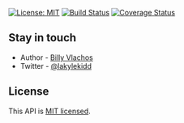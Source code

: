 [![License: MIT](https://img.shields.io/badge/License-MIT-yellow.svg)](https://opensource.org/licenses/MIT) 
[![Build Status](https://travis-ci.com/lakylekidd/employee-scheduler-api.svg?branch=master)](https://travis-ci.com/lakylekidd/employee-scheduler-api) 
[![Coverage Status](https://coveralls.io/repos/github/lakylekidd/employee-scheduler-api/badge.svg?branch=master)](https://coveralls.io/github/lakylekidd/employee-scheduler-api?branch=master)

<!-- <a href="https://coveralls.io/github/nestjs/nest?branch=master"><img src="https://coveralls.io/repos/github/nestjs/nest/badge.svg?branch=master#5" alt="Coverage" /></a>
<a href="https://gitter.im/nestjs/nestjs?utm_source=badge&utm_medium=badge&utm_campaign=pr-badge&utm_content=body_badge"><img src="https://badges.gitter.im/nestjs/nestjs.svg" alt="Gitter" /></a>
<a href="https://opencollective.com/nest#backer"><img src="https://opencollective.com/nest/backers/badge.svg" alt="Backers on Open Collective" /></a>
<a href="https://opencollective.com/nest#sponsor"><img src="https://opencollective.com/nest/sponsors/badge.svg" alt="Sponsors on Open Collective" /></a>
  <a href="https://paypal.me/kamilmysliwiec"><img src="https://img.shields.io/badge/Donate-PayPal-dc3d53.svg"/></a>
  <a href="https://twitter.com/nestframework"><img src="https://img.shields.io/twitter/follow/nestframework.svg?style=social&label=Follow"></a> -->

## Stay in touch

- Author - [Billy Vlachos](https://www.linkedin.com/in/billy-vlachos/)
- Twitter - [@lakylekidd](https://twitter.com/lakylekidd)

## License

  This API is [MIT licensed](LICENSE).
